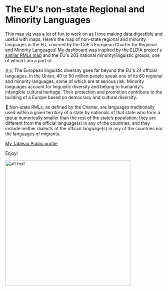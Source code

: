 # The EU's non-state Regional and Minority Languages
This map viz was a lot of fun to work on as I love making data digestible and useful with maps. Here's the map of non-state regional and minority languages in the EU, covered by the CoE's European Charter for Regional and Minority Languages! [My dashboard](https://public.tableau.com/app/profile/sencereu/viz/EUMinorityLanguages/Dashboard1) was inspired by the ELDIA project's [similar RMLs map](https://public.tableau.com/app/profile/horizon3069/viz/TheEUsregionalandminoritylanguages_0/Dashboard1) and the EU's 203 national minority/linguistic groups, one of which I am a part of.

🇪🇺 The European linguistic diversity goes far beyond the EU's 24 official languages. In the Union, 40 to 50 million people speak one of its 60 regional and minority languages, some of which are at serious risk. Minority languages account for linguistic diversity and belong to humanity's intangible cultural heritage. Their protection and promotion contribute to the building of a Europe based on democracy and cultural diversity.

🔔 Non-state RMLs, as defined by the Charter, are languages traditionally used within a given territory of a state by nationals of that state who form a group numerically smaller than the rest of the state’s population; they are different from the official language(s) in any of the countries, and they include neither dialects of the official language(s) in any of the countries nor the languages of migrants.

[My Tableau Public profile](https://lnkd.in/d83mGn5V)

Enjoy!


<img src="https://static01.nyt.com/images/2016/12/29/world/what-in-the-world/00wit_european-languages/00wit_european-languages-superJumbo-v3.gif" alt="alt text" width="400"/>
